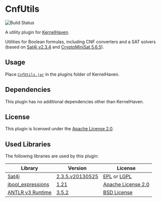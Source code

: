 # CnfUtils

![Build Status](https://jenkins.sse.uni-hildesheim.de/buildStatus/icon?job=KernelHaven_CnfUtils)

A utility plugin for [KernelHaven](https://github.com/KernelHaven/KernelHaven).

Utilities for Boolean formulas, including CNF converters and a SAT solvers (based on [Sat4j v2.3.4](https://www.sat4j.org/) and [CryptoMiniSat 5.6.5](https://github.com/msoos/cryptominisat)).

## Usage

Place [`CnfUtils.jar`](https://jenkins.sse.uni-hildesheim.de/view/KernelHaven/job/KernelHaven_CnfUtils/lastSuccessfulBuild/artifact/build/jar/CnfUtils.jar) in the plugins folder of KernelHaven.

## Dependencies

This plugin has no additional dependencies other than KernelHaven.

## License

This plugin is licensed under the [Apache License 2.0](https://www.apache.org/licenses/LICENSE-2.0.html).

## Used Libraries

The following libraries are used by this plugin:

| Library | Version | License |
|---------|---------|---------|
| [Sat4j](https://www.sat4j.org/) | [2.3.5.v20130525](http://download.forge.ow2.org/sat4j/sat4j-core-v20130525.zip) | [EPL](https://www.eclipse.org/legal/epl-v10.html) or [LGPL](https://www.gnu.org/licenses/lgpl.html) |
| [jbool_expressions](https://github.com/bpodgursky/jbool_expressions) | [1.21](https://mvnrepository.com/artifact/com.bpodgursky/jbool_expressions/1.21) | [Apache License 2.0](https://www.apache.org/licenses/LICENSE-2.0.html) |
| [ANTLR v3 Runtime](https://www.antlr3.org/download.html) | [3.5.2](https://mvnrepository.com/artifact/org.antlr/antlr-runtime/3.5.2) | [BSD License](https://www.antlr.org/license.html) |
